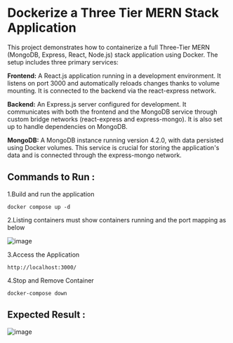 # Dockerize a Three Tier MERN Stack Application

This project demonstrates how to containerize a full Three-Tier MERN (MongoDB, Express, React, Node.js) stack application using Docker. The setup includes three primary services:

**Frontend:** A React.js application running in a development environment. It listens on port 3000 and automatically reloads changes thanks to volume mounting. It is connected to the backend via the react-express network.

**Backend:** An Express.js server configured for development. It communicates with both the frontend and the MongoDB service through custom bridge networks (react-express and express-mongo). It is also set up to handle dependencies on MongoDB.

**MongoDB:** A MongoDB instance running version 4.2.0, with data persisted using Docker volumes. This service is crucial for storing the application's data and is connected through the express-mongo network.

## Commands to Run :

1.Build and run the application
    
    docker compose up -d

2.Listing containers must show containers running and the port mapping as below

![image](https://github.com/user-attachments/assets/20c57aff-d84b-445c-88a9-e74692865118)

3.Access the Application

    http://localhost:3000/

4.Stop and Remove Container

    docker-compose down

## Expected Result :

![image](https://github.com/user-attachments/assets/7703a5e0-e26e-4fae-bd4b-252e7b3274aa)
